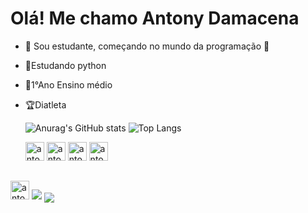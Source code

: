 # Olá! Me chamo Antony Damacena
- 🦗 Sou estudante, começando no mundo da programação 📖
- 🌱Estudando python
- 🎒1°Ano Ensino médio
- 🏆Diatleta

  ![Anurag's GitHub stats](https://github-readme-stats.vercel.app/api?username=AntonyDamacena&show_icons=true&theme=transparent)
  ![Top Langs](https://github-readme-stats.vercel.app/api/top-langs/?username=AntonyDamacena&hide_progress=truecompact&theme=transparent&cache_seconds=3600)


  <div>
    <img aling="center"alt="antony_python"height="30" widght="40"src="https://cdn.jsdelivr.net/gh/devicons/devicon@latest/icons/python/python-original.svg" />
    <img aling="center"alt="antony_python"height="30" widght="40"src="https://cdn.jsdelivr.net/gh/devicons/devicon@latest/icons/html5/html5-original.svg" />
    <img aling="center"alt="antony_python"height="30" widght="40"src="https://cdn.jsdelivr.net/gh/devicons/devicon@latest/icons/css3/css3-original.svg" />
    <img aling="center"alt="antony_python"height="30" widght="40"src="https://cdn.jsdelivr.net/gh/devicons/devicon@latest/icons/javascript/javascript-original.svg" />
  </div>
 ##
  <div>
   <a href="https://www.instagram.com//"> <img aling="center"alt="antony_python"height="30" widght="40"src="https://img.shields.io/badge/Instagram-E4405F?style=for-the-badge&logo=instagram&logoColor=white" /></a>
   <a href="https://www.br.linkedin.com"><img aling="center"src="https://img.shields.io/badge/LinkedIn-0077B5?style=for-the-badge&logo=linkedin&logoColor=white" /></a>
   <a href="https://www.gmail.com"><img align="center"src="https://img.shields.io/badge/Gmail-D14836?style=for-the-badge&logo=gmail&logoColor=white" /></a>
  </div>
